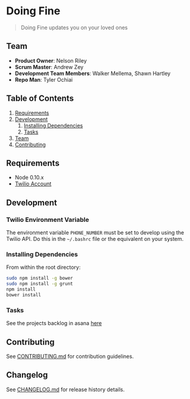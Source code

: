 # Doing Fine

> Doing Fine updates you on your loved ones

## Team

  - __Product Owner__: Nelson Riley
  - __Scrum Master__: Andrew Zey
  - __Development Team Members__: Walker Mellema, Shawn Hartley
  - __Repo Man__: Tyler Ochiai

## Table of Contents

1. [Requirements](#requirements)
1. [Development](#development)
    1. [Installing Dependencies](#installing-dependencies)
    1. [Tasks](#tasks)
1. [Team](#team)
1. [Contributing](#contributing)

## Requirements

- Node 0.10.x
- [Twilio Account](https://www.twilio.com/try-twilio)

## Development

### Twilio Environment Variable
The environment variable `PHONE_NUMBER` must be set to
develop using the Twilio API. Do this in the `~/.bashrc`
file or the equivalent on your system.

### Installing Dependencies

From within the root directory:

```sh
sudo npm install -g bower
sudo npm install -g grunt
npm install
bower install
```

### Tasks

See the projects backlog in asana [here](https://LINKTOYOURASANA.com)


## Contributing

See [CONTRIBUTING.md](CONTRIBUTING.md) for contribution guidelines.

## Changelog

See [CHANGELOG.md](CHANGELOG.md) for release history details.

